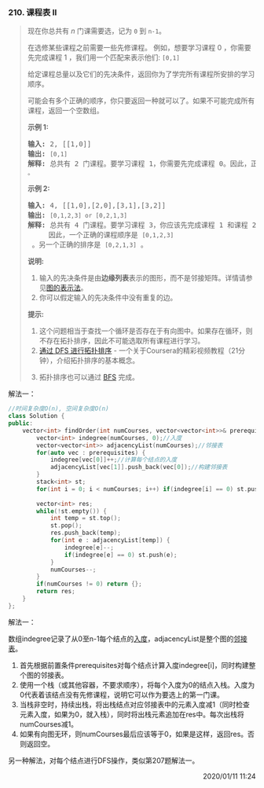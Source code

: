 ### 210. 课程表 II

> <div class="notranslate"><p>现在你总共有 <em>n</em> 门课需要选，记为&nbsp;<code>0</code>&nbsp;到&nbsp;<code>n-1</code>。</p>
> 
> <p>在选修某些课程之前需要一些先修课程。&nbsp;例如，想要学习课程 0 ，你需要先完成课程&nbsp;1 ，我们用一个匹配来表示他们: <code>[0,1]</code></p>
> 
> <p>给定课程总量以及它们的先决条件，返回你为了学完所有课程所安排的学习顺序。</p>
> 
> <p>可能会有多个正确的顺序，你只要返回一种就可以了。如果不可能完成所有课程，返回一个空数组。</p>
> 
> <p><strong>示例&nbsp;1:</strong></p>
> 
> <pre><strong>输入:</strong> 2, [[1,0]] 
> <strong>输出: </strong><code>[0,1]</code>
> <strong>解释:</strong>&nbsp;总共有 2 门课程。要学习课程 1，你需要先完成课程 0。因此，正确的课程顺序为 <code>[0,1] 。</code></pre>
> 
> <p><strong>示例&nbsp;2:</strong></p>
> 
> <pre><strong>输入:</strong> 4, [[1,0],[2,0],[3,1],[3,2]]
> <strong>输出: </strong><code>[0,1,2,3] or [0,2,1,3]</code>
> <strong>解释:</strong>&nbsp;总共有 4 门课程。要学习课程 3，你应该先完成课程 1 和课程 2。并且课程 1 和课程 2 都应该排在课程 0 之后。
> &nbsp;    因此，一个正确的课程顺序是&nbsp;<code>[0,1,2,3]</code> 。另一个正确的排序是&nbsp;<code>[0,2,1,3]</code> 。
> </pre>
> 
> <p><strong>说明:</strong></p>
> 
> <ol>
> 	<li>输入的先决条件是由<strong>边缘列表</strong>表示的图形，而不是邻接矩阵。详情请参见<a href="http://blog.csdn.net/woaidapaopao/article/details/51732947">图的表示法</a>。</li>
> 	<li>你可以假定输入的先决条件中没有重复的边。</li>
> </ol>
> 
> <p><strong>提示:</strong></p>
> 
> <ol>
> 	<li>这个问题相当于查找一个循环是否存在于有向图中。如果存在循环，则不存在拓扑排序，因此不可能选取所有课程进行学习。</li>
> 	<li><a href="https://www.coursera.org/specializations/algorithms">通过 DFS 进行拓扑排序</a> - 一个关于Coursera的精彩视频教程（21分钟），介绍拓扑排序的基本概念。</li>
> 	<li>
> 	<p>拓扑排序也可以通过&nbsp;<a href="https://baike.baidu.com/item/%E5%AE%BD%E5%BA%A6%E4%BC%98%E5%85%88%E6%90%9C%E7%B4%A2/5224802?fr=aladdin&amp;fromid=2148012&amp;fromtitle=%E5%B9%BF%E5%BA%A6%E4%BC%98%E5%85%88%E6%90%9C%E7%B4%A2">BFS</a>&nbsp;完成。</p>
> 	</li>
> </ol>
> </div>

解法一：
```cpp
//时间复杂度O(n), 空间复杂度O(n)
class Solution {
public:
    vector<int> findOrder(int numCourses, vector<vector<int>>& prerequisites) {
        vector<int> indegree(numCourses, 0);//入度
        vector<vector<int>> adjacencyList(numCourses);//邻接表
        for(auto vec : prerequisites) {
            indegree[vec[0]]++;//计算每个结点的入度
            adjacencyList[vec[1]].push_back(vec[0]);//构建邻接表
        }
        stack<int> st;
        for(int i = 0; i < numCourses; i++) if(indegree[i] == 0) st.push(i);//将入度为0的入栈
        
        vector<int> res;
        while(!st.empty()) {
            int temp = st.top();
            st.pop();
            res.push_back(temp);
            for(int e : adjacencyList[temp]) {
                indegree[e]--;
                if(indegree[e] == 0) st.push(e);
            }
            numCourses--;
        }
        if(numCourses != 0) return {};
        return res;
    }
};
```

解法一：

数组indegree记录了从0至n-1每个结点的[入度](https://baike.baidu.com/item/%E5%85%A5%E5%BA%A6/6172141?fr=aladdin)，adjacencyList是整个图的[邻接表](https://baike.baidu.com/item/%E9%82%BB%E6%8E%A5%E8%A1%A8)。

1. 首先根据前置条件prerequisites对每个结点计算入度indegree[i]，同时构建整个图的邻接表。
2. 使用一个栈（或其他容器，不要求顺序），将每个入度为0的结点入栈。入度为0代表着该结点没有先修课程，说明它可以作为要选上的第一门课。
3. 当栈非空时，持续出栈，将出栈结点对应邻接表中的元素入度减1（同时检查元素入度，如果为0，就入栈），同时将出栈元素追加在res中。每次出栈将numCourses减1。
4. 如果有向图无环，则numCourses最后应该等于0，如果是这样，返回res。否则返回空。

另一种解法，对每个结点进行DFS操作，类似第207题解法一。

<div style="text-align: right"> 2020/01/11 11:24 </div>
